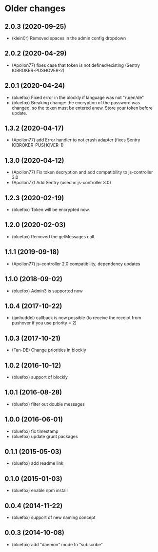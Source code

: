 # Older changes
## 2.0.3 (2020-09-25)
* (klein0r) Removed spaces in the admin config dropdown

## 2.0.2 (2020-04-29)
* (Apollon77) fixes case that token is not defined/existing (Sentry IOBROKER-PUSHOVER-2)

## 2.0.1 (2020-04-24)
* (bluefox) Fixed error in the blockly if language was not "ru/en/de"
* (bluefox) Breaking change: the encryption of the password was changed, so the token must be entered anew. Store your token before update.

## 1.3.2 (2020-04-17)
* (Apollon77) add Error handler to not crash adapter (fixes Sentry IOBROKER-PUSHOVER-1)

## 1.3.0 (2020-04-12)
* (Apollon77) Fix token decryption and add compatibility to js-controller 3.0
* (Apollon77) Add Sentry (used in js-controller 3.0)

## 1.2.3 (2020-02-19)
* (bluefox) Token will be encrypted now.

## 1.2.0 (2020-02-03)
* (bluefox) Removed the getMessages call.

## 1.1.1 (2019-09-18)
* (Apollon77) js-controller 2.0 compatibility, dependency updates

## 1.1.0 (2018-09-02)
* (bluefox) Admin3 is supported now

## 1.0.4 (2017-10-22)
* (janhuddel) callback is now possible (to receive the receipt from pushover if you use priority = 2)

## 1.0.3 (2017-10-21)
* (Tan-DE) Change priorities in blockly

## 1.0.2 (2016-10-12)
* (bluefox) support of blockly

## 1.0.1 (2016-08-28)
* (bluefox) filter out double messages

## 1.0.0 (2016-06-01)
* (bluefox) fix timestamp
* (bluefox) update grunt packages

## 0.1.1 (2015-05-03)
* (bluefox) add readme link

## 0.1.0 (2015-01-03)
* (bluefox) enable npm install

## 0.0.4 (2014-11-22)
* (bluefox) support of new naming concept

## 0.0.3 (2014-10-08)
* (bluefox) add "daemon" mode to "subscribe"
